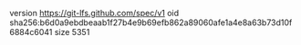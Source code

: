 version https://git-lfs.github.com/spec/v1
oid sha256:b6d0a9ebdbeaab1f27b4e9b69efb862a89060afe1a4e8a63b73d10f6884c6041
size 5351
